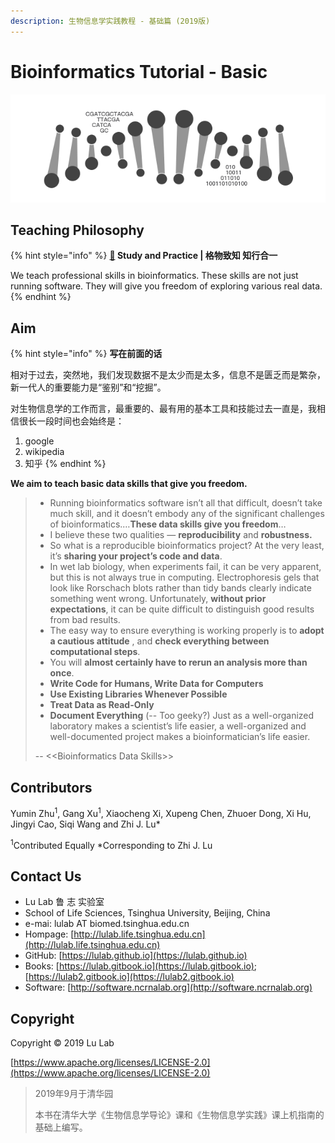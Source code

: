```yaml
---
description: 生物信息学实践教程 - 基础篇 (2019版)
---
```


# Bioinformatics Tutorial - Basic



![](.gitbook/assets/intro.png)

## Teaching Philosophy

{% hint style="info" %}
**[🎦](https://www.bilibili.com/video/av67132141?pop_share=1) Study and Practice \| 格物致知 知行合一**

We teach professional skills in bioinformatics. These skills are not just running software. They will give you freedom of exploring various real data.
{% endhint %}

## **Aim**

{% hint style="info" %}
**写在前面的话**

相对于过去，突然地，我们发现数据不是太少而是太多，信息不是匮乏而是繁杂，新一代人的重要能力是“鉴别”和“挖掘”。

对生物信息学的工作而言，最重要的、最有用的基本工具和技能过去一直是，我相信很长一段时间也会始终是：

1. google
2. wikipedia
3. 知乎
{% endhint %}

**We aim to teach basic data skills that give you freedom.**

> * Running bioinformatics software isn’t all that difficult, doesn’t take much skill, and it doesn’t embody any of the significant challenges of bioinformatics.…**These data skills give you freedom**…
> * I believe these two qualities — **reproducibility** and **robustness.**
> * So what is a reproducible bioinformatics project? At the very least, it’s **sharing your project’s code and data**.  
> * In wet lab biology, when experiments fail, it can be very apparent, but this is not always true in computing. Electrophoresis gels that look like Rorschach blots rather than tidy bands clearly indicate something went wrong. Unfortunately, **without prior expectations**, it can be quite difficult to distinguish good results from bad results.
> * The easy way to ensure everything is working properly is to **adopt a cautious attitude** , and **check everything between computational steps**.
> * You will **almost certainly have to rerun an analysis more than once**.
> * **Write Code for Humans, Write Data for Computers**
> * **Use Existing Libraries Whenever Possible**
> * **Treat Data as Read-Only**
> * **Document Everything** \(-- Too geeky?\) Just as a well-organized laboratory makes a scientist’s life easier, a well-organized and well-documented project makes a bioinformatician’s life easier.
>
> -- &lt;&lt;Bioinformatics Data Skills&gt;&gt;

## Contributors

Yumin Zhu<sup>1</sup>, Gang Xu<sup>1</sup>, Xiaocheng Xi, Xupeng Chen, Zhuoer Dong, Xi Hu, Jingyi Cao, Siqi Wang and Zhi J. Lu\*

<sup>1</sup>Contributed Equally
\*Corresponding to Zhi J. Lu

## Contact Us

* Lu Lab 鲁 志 实验室
* School of Life Sciences, Tsinghua University, Beijing, China
* e-mai: lulab AT biomed.tsinghua.edu.cn
* Hompage: [http://lulab.life.tsinghua.edu.cn](http://lulab.life.tsinghua.edu.cn)
* GitHub: [https://lulab.github.io](https://lulab.github.io)
* Books: [https://lulab.gitbook.io](https://lulab.gitbook.io); [https://lulab2.gitbook.io](https://lulab2.gitbook.io) 
* Software: [http://software.ncrnalab.org](http://software.ncrnalab.org)

## Copyright

Copyright © 2019 Lu Lab

[https://www.apache.org/licenses/LICENSE-2.0](https://www.apache.org/licenses/LICENSE-2.0)

> 2019年9月于清华园
>
> 本书在清华大学《生物信息学导论》课和《生物信息学实践》课上机指南的基础上编写。

